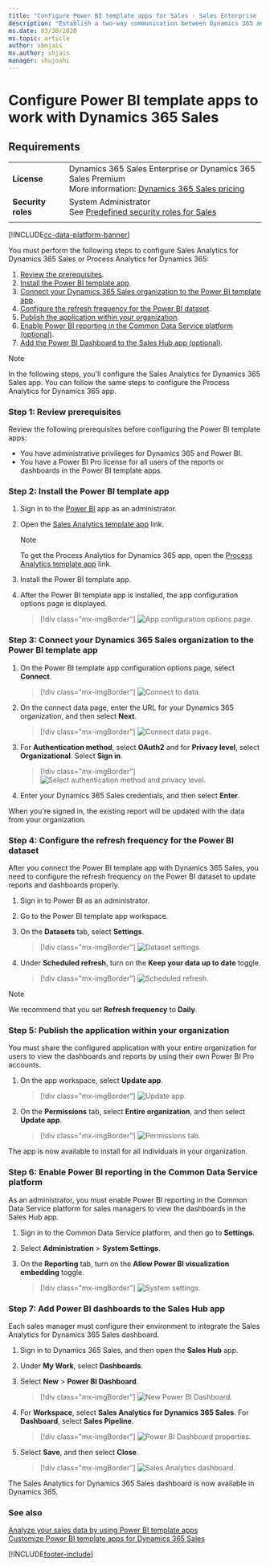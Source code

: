```yaml
---
title: "Configure Power BI template apps for Sales - Sales Enterprise | MicrosoftDocs"
description: "Establish a two-way communication between Dynamics 365 and Power BI template app and configure Sales Analytics and Process Analytics."
ms.date: 03/30/2020
ms.topic: article
author: sbmjais
ms.author: shjais
manager: shujoshi
---
```

# Configure Power BI template apps to work with Dynamics 365 Sales 

## Requirements
|  | |
|-----------------------|---------|
| **License** | Dynamics 365 Sales Enterprise or Dynamics 365 Sales Premium <br>More information: [Dynamics 365 Sales pricing](https://dynamics.microsoft.com/sales/pricing/) |
| **Security roles** | System Administrator <br> See [Predefined security roles for Sales](security-roles-for-sales.md)|
|||


[!INCLUDE[cc-data-platform-banner](../includes/cc-data-platform-banner.md)]

You must perform the following steps to configure Sales Analytics for Dynamics 365 Sales or Process Analytics for Dynamics 365:

1. [Review the prerequisites](#step-1-review-prerequisites).
2. [Install the Power BI template app](#step-2-install-the-power-bi-template-app).
3. [Connect your Dynamics 365 Sales organization to the Power BI template app](#step-3-connect-your-dynamics-365-sales-organization-to-the-power-bi-template-app).
4. [Configure the refresh frequency for the Power BI dataset](#step-4-configure-the-refresh-frequency-for-the-power-bi-dataset).
5. [Publish the application within your organization](#step-5-publish-the-application-within-your-organization).
6. [Enable Power BI reporting in the Common Data Service platform (optional)](#step-6-enable-power-bi-reporting-in-the-common-data-service-platform).
7. [Add the Power BI Dashboard to the Sales Hub app (optional)](#step-7-add-power-bi-dashboards-to-the-sales-hub-app).

> [!NOTE]
> In the following steps, you'll configure the Sales Analytics for Dynamics 365 Sales app. You can follow the same steps to configure the Process Analytics for Dynamics 365 app.

### Step 1: Review prerequisites

Review the following prerequisites before configuring the Power BI template apps:

- You have administrative privileges for Dynamics 365 and Power BI.
- You have a Power BI Pro license for all users of the reports or dashboards in the Power BI template apps.

### Step 2: Install the Power BI template app

1.  Sign in to the [Power BI](https://app.powerbi.com/) app as an administrator.

2.  Open the [Sales Analytics template app](https://go.microsoft.com/fwlink/p/?linkid=2121603) link.

    > [!NOTE]
    > To get the Process Analytics for Dynamics 365 app, open the [Process Analytics template app](https://go.microsoft.com/fwlink/p/?linkid=2121604) link.

3.  Install the Power BI template app.

4.  After the Power BI template app is installed, the app configuration options page is displayed.

    > [!div class="mx-imgBorder"]
    > ![App configuration options page.](media/app-config-page.png "App configuration options page")

### Step 3: Connect your Dynamics 365 Sales organization to the Power BI template app

1.  On the Power BI template app configuration options page, select **Connect**.

    > [!div class="mx-imgBorder"]
    > ![Connect to data.](media/app-config-page-connect.png "Connect to data")

2.  On the connect data page, enter the URL for your Dynamics 365 organization, and then select **Next**.

    > [!div class="mx-imgBorder"]
    > ![Connect data page.](media/connect-data-page.png "Connect data page")

3.  For **Authentication method**, select **OAuth2** and for **Privacy level**, select **Organizational**. Select **Sign in**.

    > [!div class="mx-imgBorder"]
    > ![Select authentication method and privacy level.](media/select-auth-method.png "Select authentication method and privacy level")

4.  Enter your Dynamics 365 Sales credentials, and then select **Enter**.

When you're signed in, the existing report will be updated with the data from your organization.

### Step 4: Configure the refresh frequency for the Power BI dataset

After you connect the Power BI template app with Dynamics 365 Sales, you need to configure the refresh frequency on the Power BI dataset to update reports and dashboards properly.

1.  Sign in to Power BI as an administrator.

2.  Go to the Power BI template app workspace.
 
3.  On the **Datasets** tab, select **Settings**.

    > [!div class="mx-imgBorder"]
    > ![Dataset settings.](media/dataset-settings.png "Dataset settings")
 
4.  Under **Scheduled refresh**, turn on the **Keep your data up to date** toggle.

    > [!div class="mx-imgBorder"]
    > ![Scheduled refresh.](media/scheduled-refresh-setting.png "Scheduled refresh")

> [!NOTE]
> We recommend that you set **Refresh frequency** to **Daily**.

### Step 5: Publish the application within your organization

You must share the configured application with your entire organization for users to view the dashboards and reports by using their own Power BI Pro accounts.

1.  On the app workspace, select **Update app**.

    > [!div class="mx-imgBorder"]
    > ![Update app.](media/update-app.png "Update app")

2.  On the **Permissions** tab, select **Entire organization**, and then select **Update app**.

    > [!div class="mx-imgBorder"]
    > ![Permissions tab.](media/permission-settings.png "Permissions tab")

The app is now available to install for all individuals in your organization.

### Step 6: Enable Power BI reporting in the Common Data Service platform

As an administrator, you must enable Power BI reporting in the Common Data Service platform for sales managers to view the dashboards in the Sales Hub app.

1.  Sign in to the Common Data Service platform, and then go to **Settings**.

2.  Select **Administration** > **System Settings**.

3.  On the **Reporting** tab, turn on the **Allow Power BI visualization embedding** toggle.

    > [!div class="mx-imgBorder"]
    > ![System settings.](media/system-settings.png "System settings")
 
### Step 7: Add Power BI dashboards to the Sales Hub app

Each sales manager must configure their environment to integrate the Sales Analytics for Dynamics 365 Sales dashboard.

1.  Sign in to Dynamics 365 Sales, and then open the **Sales Hub** app.

2.  Under **My Work**, select **Dashboards**.

3.  Select **New** > **Power BI Dashboard**.

    > [!div class="mx-imgBorder"]
    > ![New Power BI Dashboard.](media/new-pbi-dashboard.png "New Power BI Dashboard")
 
4.  For **Workspace**, select **Sales Analytics for Dynamics 365 Sales**. For **Dashboard**, select **Sales Pipeline**.

    > [!div class="mx-imgBorder"]
    > ![Power BI Dashboard properties.](media/pbi-dashboard-props.png "Power BI Dashboard properties")
 
5.  Select **Save**, and then select **Close**.

     > [!div class="mx-imgBorder"]
    > ![Sales Analytics dashboard.](media/pbi-dashboard.png "Sales Analytics dashboard")

The Sales Analytics for Dynamics 365 Sales dashboard is now available in Dynamics 365.

### See also

[Analyze your sales data by using Power BI template apps](introduction-sales-template-apps.md)<br>
[Customize Power BI template apps for Dynamics 365 Sales](customize-template-apps.md)


[!INCLUDE[footer-include](../includes/footer-banner.md)]
